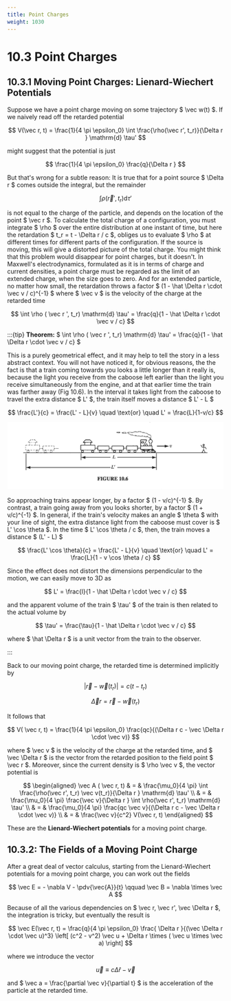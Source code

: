 ```yaml
---
title: Point Charges
weight: 1030
---
```


# 10.3 Point Charges

## 10.3.1 Moving Point Charges: Lienard-Wiechert Potentials

Suppose we have a point charge moving on some trajectory $ \vec w(t) $. If we naively read off the retarded potential


$$
V(\vec r, t) = \frac{1}{4 \pi \epsilon_0} \int \frac{\rho(\vec r', t_r)}{\Delta r } \mathrm{d} \tau'
$$


might suggest that the potential is just

$$
\frac{1}{4 \pi \epsilon_0} \frac{q}{\Delta r }
$$


But that's wrong for a subtle reason: It is true that for a point source $ \Delta r  $  comes outside the integral, but the remainder


$$
\int \rho(\vec r', t_r) \mathrm{d} \tau'
$$


is not equal to the charge of the particle, and depends on the location of the point $ \vec r $. To calculate the total charge of a configuration, you must integrate $ \rho $ over the entire distribution at one instant of time, but here the retardation $ t_r = t - \Delta r  / c $, obliges us to evaluate $ \rho $ at different times for different parts of the configuration. If the source is moving, this will give a distorted picture of the total charge. You might think that this problem would disappear for point charges, but it doesn't. In Maxwell's electrodynamics, formulated as it is in terms of charge and current densities, a point charge must be regarded as the limit of an extended charge, when the size goes to zero. And for an extended particle, no matter how small, the retardation throws a factor $ (1 - \hat \Delta r  \cdot \vec v / c)^{-1} $ where $ \vec v $ is the velocity of the charge at the retarded time


$$
\int \rho ( \vec r ', t_r) \mathrm{d} \tau' = \frac{q}{1 - \hat \Delta r  \cdot \vec v / c}
$$

:::{tip}
**Theorem:** $ \int \rho ( \vec r \', t_r) \mathrm{d} \tau\' = \frac{q}{1 - \hat \Delta r  \cdot \vec v / c} $

This is a purely geometrical effect, and it may help to tell the story in a less abstract context. You will not have noticed it, for obvious reasons, the the fact is that a train coming towards you looks a little longer than it really is, because the light you receive from the caboose left earlier than the light you receive simultaneously from the engine, and at that earlier time the train was farther away (Fig 10.6). In the interval it takes light from the caboose to travel the extra distance $ L' $, the train itself moves a distance $ L' - L $


$$
\frac{L'}{c} = \frac{L' - L}{v} \quad \text{or} \quad L' = \frac{L}{1-v/c} 
$$


![Figure 10.6](../img/10.6.png)

So approaching trains appear longer, by a factor $ (1 - v/c)^{-1} $. By contrast, a train going away from you looks shorter, by a factor $ (1 + v/c)^{-1} $. In general, if the train's velocity makes an angle $ \theta $ with your line of sight, the extra distance light from the caboose must cover is $ L' \cos \theta $. In the time $ L' \cos \theta / c $, then, the train moves a distance $ (L' - L) $

$$
\frac{L' \cos \theta}{c} = \frac{L' - L}{v} \quad \text{or} \quad L' = \frac{L}{1 - v \cos \theta / c} 
$$


Since the effect does not distort the dimensions perpendicular to the motion, we can easily move to 3D as

$$
L' = \frac{l}{1 - \hat \Delta r  \cdot \vec v / c} 
$$

and the apparent volume of the train $ \tau' $ of the train is then related to the actual volume by

$$
\tau' = \frac{\tau}{1 - \hat \Delta r  \cdot \vec v / c} 
$$

where $ \hat \Delta r  $ is a unit vector from the train to the observer.


:::


Back to our moving point charge, the retarded time is determined implicitly by

$$
| \vec r - \vec w(t_r)| = c(t - t_r)
$$


$$
\vec \Delta r  = \vec r - \vec w(t_r)
$$


It follows that

$$
V( \vec r, t) = \frac{1}{4 \pi \epsilon_0} \frac{qc}{(\Delta r  c - \vec \Delta r  \cdot \vec v)}
$$

where $  \vec v $ is the velocity of the charge at the retarded time, and $ \vec \Delta r  $ is the vector from the retarded position to the field point $ \vec r $. Moreover, since the current density is $ \rho \vec v $, the vector potential is

$$
\begin{aligned}
\vec A ( \vec r, t) & = & \frac{\mu_0}{4 \pi} \int \frac{\rho(\vec r', t_r) \vec v(t_r)}{\Delta r } \mathrm{d} \tau' \\
 & = & \frac{\mu_0}{4 \pi} \frac{\vec v}{\Delta r } \int \rho(\vec r', t_r) \mathrm{d} \tau' \\
 & = & \frac{\mu_0}{4 \pi} \frac{qc \vec v}{(\Delta r  c - \vec \Delta r  \cdot \vec v)} \\
 & = & \frac{\vec v}{c^2} V(\vec r, t)
\end{aligned}
$$


These are the __Lienard-Wiechert potentials__ for a moving point charge.

## 10.3.2: The Fields of a Moving Point Charge

After a great deal of vector calculus, starting from the Lienard-Wiechert potentials for a moving point charge, you can work out the fields


$$
\vec E = - \nabla  V - \pdv{\vec{A}}{t} \qquad \vec B = \nabla \times  \vec A
$$


Because of all the various dependencies on $ \vec r, \vec r', \vec \Delta r  $, the integration is tricky, but eventually the result is


$$
\vec E(\vec r, t) = \frac{q}{4 \pi \epsilon_0} \frac{ \Delta r }{(\vec \Delta r  \cdot \vec u)^3} \left[ (c^2 - v^2) \vec u + \Delta r  \times ( \vec u \times \vec a) \right]
$$


where we introduce the vector

$$
\vec u \equiv c \hat \Delta r  - \vec v
$$


and $ \vec a = \frac{\partial \vec v}{\partial t} $ is the acceleration of the particle at the retarded time.
